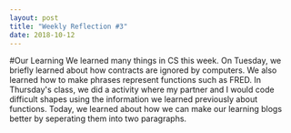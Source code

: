 ```yaml
---
layout: post
title: "Weekly Reflection #3"
date: 2018-10-12
---
```


#Our Learning
We learned many things in CS this week. On Tuesday, we briefly learned about how contracts are ignored by computers. We also learned how to make phrases represent functions such as FRED. In Thursday's class, we did a activity where my partner and I would code difficult shapes using the information we learned previously about functions. Today, we learned about how we can make our learning blogs better by seperating them into two paragraphs. 
